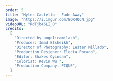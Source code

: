 ```yaml
---
order: 5
title: "Myles Castello - Fade Away"
image: "https://i.imgur.com/BQR4QCN.jpg"
videoURL: "RdTjb46LI_0"
credits:
  [
    "Directed by angelicamilash",
    "Producer: Imad Elsheikh",
    "Director of Photography: Lester Millado",
    "Production Designer: Electa Porado",
    "Editor: Shakes Oyinsan",
    "Colorist: Kevin Wu ",
    "Production Company: PIQUE",
  ]
---
```

